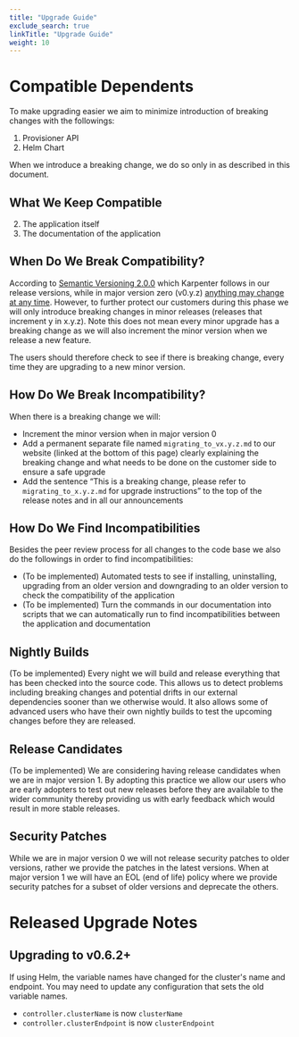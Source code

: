 ```yaml
---
title: "Upgrade Guide"
exclude_search: true
linkTitle: "Upgrade Guide"
weight: 10
---
```


# Compatible Dependents

To make upgrading easier we aim to minimize introduction of breaking changes with the followings:

1. Provisioner API
2. Helm Chart

When we introduce a breaking change, we do so only in as described in this document.

## What We Keep Compatible

2. The application itself
3. The documentation of the application

## When Do We Break Compatibility?

According to [Semantic Versioning 2.0.0](https://semver.org/) which Karpenter follows in our release versions, while in
major version zero (v0.y.z) [anything may change at any time](https://semver.org/#spec-item-4). However, to further
protect our customers during this phase we will only introduce breaking changes in minor releases (releases that
increment y in x.y.z). Note this does not mean every minor upgrade has a breaking change as we will also increment the
minor version when we release a new feature.

The users should therefore check to see if there is breaking change, every time they are upgrading to a new minor
version.

## How Do We Break Incompatibility?

When there is a breaking change we will:

* Increment the minor version when in major version 0
* Add a permanent separate file named `migrating_to_vx.y.z.md` to our website (linked at the bottom of this page)
  clearly explaining the breaking change and what needs to be done on the customer side to ensure a safe upgrade
* Add the sentence “This is a breaking change, please refer to `migrating_to_x.y.z.md` for upgrade instructions” to the
  top of the release notes and in all our announcements

## How Do We Find Incompatibilities

Besides the peer review process for all changes to the code base we also do the followings in order to find
incompatibilities:
* (To be implemented) Automated tests to see if installing, uninstalling, upgrading from an older version and downgrading
to an older version to check the compatibility of the application
* (To be implemented) Turn the commands in our
documentation into scripts that we can automatically run to find incompatibilities between the application and
documentation

## Nightly Builds

(To be implemented) Every night we will build and release everything that has been checked into the source code. This
allows us to detect problems including breaking changes and potential drifts in our external dependencies sooner than we
otherwise would. It also allows some of advanced users who have their own nightly builds to test the upcoming changes
before they are released.

## Release Candidates

(To be implemented) We are considering having release candidates when we are in major version 1. By adopting this
practice we allow our users who are early adopters to test out new releases before they are available to the wider
community thereby providing us with early feedback which would result in more stable releases.

## Security Patches

While we are in major version 0 we will not release security patches to older versions, rather we provide the patches in
the latest versions. When at major version 1 we will have an EOL (end of life) policy where we provide security patches
for a subset of older versions and deprecate the others.

# Released Upgrade Notes

## Upgrading to v0.6.2+

If using Helm, the variable names have changed for the cluster's name and endpoint. You may need to update any configuration
that sets the old variable names.

- `controller.clusterName` is now `clusterName`
- `controller.clusterEndpoint` is now `clusterEndpoint`
